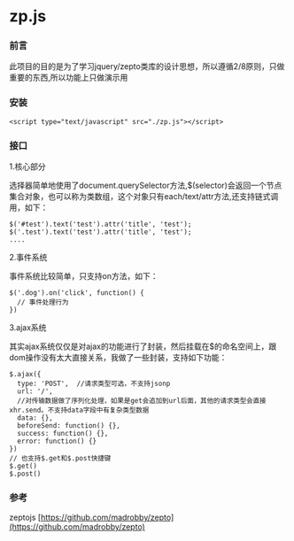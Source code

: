 # zp.js

### 前言

此项目的目的是为了学习jquery/zepto类库的设计思想，所以遵循2/8原则，只做重要的东西,所以功能上只做演示用

### 安装

```
<script type="text/javascript" src="./zp.js"></script>
```

### 接口

1.核心部分

选择器简单地使用了document.querySelector方法,$(selector)会返回一个节点集合对象，也可以称为类数组，这个对象只有each/text/attr方法,还支持链式调用，如下：

```
$('#test').text('test').attr('title', 'test');
$('.test').text('test').attr('title', 'test');
....
```

2.事件系统

事件系统比较简单，只支持on方法，如下：

```
$('.dog').on('click', function() {
  // 事件处理行为
})
```

3.ajax系统

其实ajax系统仅仅是对ajax的功能进行了封装，然后挂载在$的命名空间上，跟dom操作没有太大直接关系，我做了一些封装，支持如下功能：
```
$.ajax({
  type: 'POST',  //请求类型可选，不支持jsonp
  url: '/',
  //对传输数据做了序列化处理，如果是get会追加到url后面，其他的请求类型会直接xhr.send。不支持data字段中有复杂类型数据
  data: {},  
  beforeSend: function() {},
  success: function() {},
  error: function() {}
})
// 也支持$.get和$.post快捷键
$.get()
$.post()
```

### 参考

zeptojs [https://github.com/madrobby/zepto](https://github.com/madrobby/zepto)


